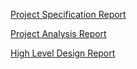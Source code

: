 [Project Specification Report](https://drive.google.com/file/d/12q3niMw-UrtuNMft14Uv9Q10JnytaK1a/view?usp=sharing)



[Project Analysis Report](https://drive.google.com/file/d/1SpI9ZcwPAnHrklnjbwkems6sSHBqDHik/view?usp=sharing)



[High Level Design Report](https://drive.google.com/file/d/1hm6yy70AKvlgwJ1y0g5RUIqgFQPnUP4M/view?usp=sharing)
